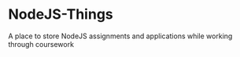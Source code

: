 # NodeJS-Things
A place to store NodeJS assignments and applications while working through coursework
